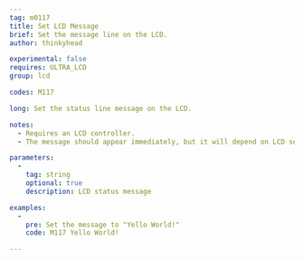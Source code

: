 ```yaml
---
tag: m0117
title: Set LCD Message
brief: Set the message line on the LCD.
author: thinkyhead

experimental: false
requires: ULTRA_LCD
group: lcd

codes: M117

long: Set the status line message on the LCD.

notes:
  - Requires an LCD controller.
  - The message should appear immediately, but it will depend on LCD settings.

parameters:
  -
    tag: string
    optional: true
    description: LCD status message

examples:
  -
    pre: Set the message to "Yello World!"
    code: M117 Yello World!

---
```


